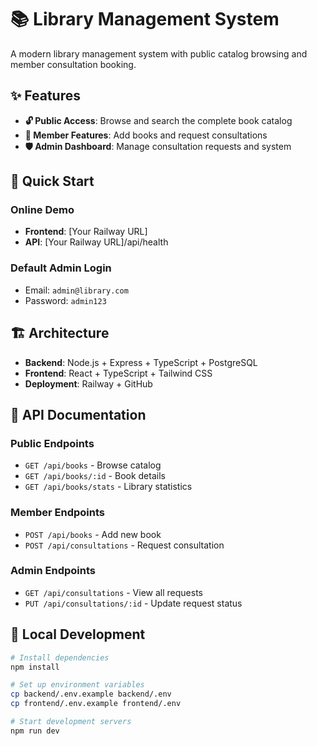 # 📚 Library Management System

A modern library management system with public catalog browsing and member consultation booking.

## ✨ Features

- **🔓 Public Access**: Browse and search the complete book catalog
- **👥 Member Features**: Add books and request consultations
- **🛡️ Admin Dashboard**: Manage consultation requests and system

## 🚀 Quick Start

### Online Demo
- **Frontend**: [Your Railway URL]
- **API**: [Your Railway URL]/api/health

### Default Admin Login
- Email: `admin@library.com`
- Password: `admin123`

## 🏗️ Architecture

- **Backend**: Node.js + Express + TypeScript + PostgreSQL
- **Frontend**: React + TypeScript + Tailwind CSS
- **Deployment**: Railway + GitHub

## 📖 API Documentation

### Public Endpoints
- `GET /api/books` - Browse catalog
- `GET /api/books/:id` - Book details
- `GET /api/books/stats` - Library statistics

### Member Endpoints
- `POST /api/books` - Add new book
- `POST /api/consultations` - Request consultation

### Admin Endpoints
- `GET /api/consultations` - View all requests
- `PUT /api/consultations/:id` - Update request status

## 🔧 Local Development

```bash
# Install dependencies
npm install

# Set up environment variables
cp backend/.env.example backend/.env
cp frontend/.env.example frontend/.env

# Start development servers
npm run dev
